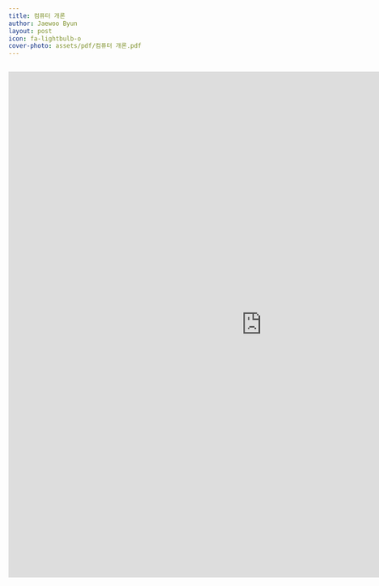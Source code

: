 ```yaml
---
title: 컴퓨터 개론
author: Jaewoo Byun
layout: post
icon: fa-lightbulb-o
cover-photo: assets/pdf/컴퓨터 개론.pdf
---
```


<span class="image top"><img src="{{ 'assets/images/swiftLogo.png' | relative_url }}" alt="" /></span>


<embed src="https://jaewoobyun.github.io/assets/pdf/컴퓨터 개론.pdf" width="1000px" height="1000px"/>

